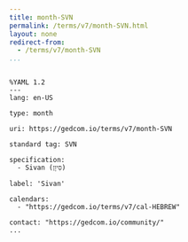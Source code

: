 ```yaml
---
title: month-SVN
permalink: /terms/v7/month-SVN.html
layout: none
redirect-from:
  - /terms/v7/month-SVN
...
```


```

%YAML 1.2
---
lang: en-US

type: month

uri: https://gedcom.io/terms/v7/month-SVN

standard tag: SVN

specification:
  - Sivan (סִיוָן)

label: 'Sivan'

calendars:
  - "https://gedcom.io/terms/v7/cal-HEBREW"

contact: "https://gedcom.io/community/"
...

```
